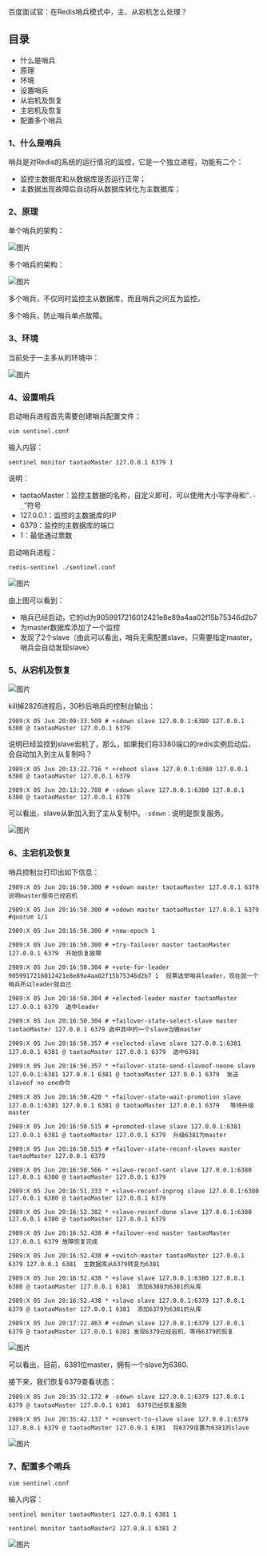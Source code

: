 百度面试官：在Redis哨兵模式中，主、从宕机怎么处理？



## 目录

- 什么是哨兵
- 原理
- 环境
- 设置哨兵
- 从宕机及恢复
- 主宕机及恢复
- 配置多个哨兵

### 1、什么是哨兵

哨兵是对Redis的系统的运行情况的监控，它是一个独立进程，功能有二个：

- 监控主数据库和从数据库是否运行正常；
- 主数据出现故障后自动将从数据库转化为主数据库；

### 2、原理

单个哨兵的架构：

![图片](https://mmbiz.qpic.cn/mmbiz_png/eQPyBffYbue05yD3TJNUhgfo32pCfE1My8qiaxkd0icib9iboeRvHiaQ9NXJcu9GrZMEIojJrToKK43xJ0I9mdZh14Q/640?wx_fmt=png&tp=webp&wxfrom=5&wx_lazy=1&wx_co=1)

多个哨兵的架构：

![图片](https://mmbiz.qpic.cn/mmbiz_png/eQPyBffYbue05yD3TJNUhgfo32pCfE1McS2ia98YEAO6SnxZGNySLvy816PP8QDfXrsjq5cpn9AmIib3IibiaZQmVQ/640?wx_fmt=png&tp=webp&wxfrom=5&wx_lazy=1&wx_co=1)

多个哨兵，不仅同时监控主从数据库，而且哨兵之间互为监控。

多个哨兵，防止哨兵单点故障。

### 3、环境

当前处于一主多从的环境中：

![图片](https://mmbiz.qpic.cn/mmbiz_png/eQPyBffYbue05yD3TJNUhgfo32pCfE1M0L08CJ4oQWFM72sWTmWPCfdyReyXjPztibFX5Ky2GcicibgY7ib9kuJuOw/640?wx_fmt=png&tp=webp&wxfrom=5&wx_lazy=1&wx_co=1)

### 4、设置哨兵

启动哨兵进程首先需要创建哨兵配置文件：

```
vim sentinel.conf
```

输入内容：

```
sentinel monitor taotaoMaster 127.0.0.1 6379 1
```

说明：

- taotaoMaster：监控主数据的名称，自定义即可，可以使用大小写字母和“`.-_`”符号
- 127.0.0.1：监控的主数据库的IP
- 6379：监控的主数据库的端口
- 1：最低通过票数

启动哨兵进程：

```
redis-sentinel ./sentinel.conf
```

![图片](https://mmbiz.qpic.cn/mmbiz_png/eQPyBffYbue05yD3TJNUhgfo32pCfE1MPeqZm5Vf4Hztyls8vWjpIIJ8gSSwKGLNyflUFrsMZYQqYn1HibiaPCQQ/640?wx_fmt=png&tp=webp&wxfrom=5&wx_lazy=1&wx_co=1)

由上图可以看到：

- 哨兵已经启动，它的id为9059917216012421e8e89a4aa02f15b75346d2b7
- 为master数据库添加了一个监控
- 发现了2个slave（由此可以看出，哨兵无需配置slave，只需要指定master，哨兵会自动发现slave）

### 5、从宕机及恢复

![图片](https://mmbiz.qpic.cn/mmbiz_png/eQPyBffYbue05yD3TJNUhgfo32pCfE1Myyb8chGaku95IqVM9SwoQh5nm17J5K9hU4SragjVibNszbtzXKq3bJA/640?wx_fmt=png&tp=webp&wxfrom=5&wx_lazy=1&wx_co=1)

kill掉2826进程后，30秒后哨兵的控制台输出：

```
2989:X 05 Jun 20:09:33.509 # +sdown slave 127.0.0.1:6380 127.0.0.1 6380 @ taotaoMaster 127.0.0.1 6379
```

说明已经监控到slave宕机了，那么，如果我们将3380端口的redis实例启动后，会自动加入到主从复制吗？

```
2989:X 05 Jun 20:13:22.716 * +reboot slave 127.0.0.1:6380 127.0.0.1 6380 @ taotaoMaster 127.0.0.1 6379

2989:X 05 Jun 20:13:22.788 # -sdown slave 127.0.0.1:6380 127.0.0.1 6380 @ taotaoMaster 127.0.0.1 6379
```

可以看出，slave从新加入到了主从复制中。`-sdown：`说明是恢复服务。

![图片](https://mmbiz.qpic.cn/mmbiz_png/eQPyBffYbue05yD3TJNUhgfo32pCfE1Mic52JcU824srRChibqbIfYWONGLF2oTFf200iaRvzIiax65HmnGC0h97kg/640?wx_fmt=png&tp=webp&wxfrom=5&wx_lazy=1&wx_co=1)

### 6、主宕机及恢复

哨兵控制台打印出如下信息：

```
2989:X 05 Jun 20:16:50.300 # +sdown master taotaoMaster 127.0.0.1 6379  说明master服务已经宕机

2989:X 05 Jun 20:16:50.300 # +odown master taotaoMaster 127.0.0.1 6379 #quorum 1/1 

2989:X 05 Jun 20:16:50.300 # +new-epoch 1

2989:X 05 Jun 20:16:50.300 # +try-failover master taotaoMaster 127.0.0.1 6379  开始恢复故障

2989:X 05 Jun 20:16:50.304 # +vote-for-leader 9059917216012421e8e89a4aa02f15b75346d2b7 1  投票选举哨兵leader，现在就一个哨兵所以leader就自己

2989:X 05 Jun 20:16:50.304 # +elected-leader master taotaoMaster 127.0.0.1 6379  选中leader

2989:X 05 Jun 20:16:50.304 # +failover-state-select-slave master taotaoMaster 127.0.0.1 6379 选中其中的一个slave当做master

2989:X 05 Jun 20:16:50.357 # +selected-slave slave 127.0.0.1:6381 127.0.0.1 6381 @ taotaoMaster 127.0.0.1 6379  选中6381

2989:X 05 Jun 20:16:50.357 * +failover-state-send-slaveof-noone slave 127.0.0.1:6381 127.0.0.1 6381 @ taotaoMaster 127.0.0.1 6379  发送slaveof no one命令

2989:X 05 Jun 20:16:50.420 * +failover-state-wait-promotion slave 127.0.0.1:6381 127.0.0.1 6381 @ taotaoMaster 127.0.0.1 6379   等待升级master

2989:X 05 Jun 20:16:50.515 # +promoted-slave slave 127.0.0.1:6381 127.0.0.1 6381 @ taotaoMaster 127.0.0.1 6379  升级6381为master

2989:X 05 Jun 20:16:50.515 # +failover-state-reconf-slaves master taotaoMaster 127.0.0.1 6379

2989:X 05 Jun 20:16:50.566 * +slave-reconf-sent slave 127.0.0.1:6380 127.0.0.1 6380 @ taotaoMaster 127.0.0.1 6379

2989:X 05 Jun 20:16:51.333 * +slave-reconf-inprog slave 127.0.0.1:6380 127.0.0.1 6380 @ taotaoMaster 127.0.0.1 6379

2989:X 05 Jun 20:16:52.382 * +slave-reconf-done slave 127.0.0.1:6380 127.0.0.1 6380 @ taotaoMaster 127.0.0.1 6379

2989:X 05 Jun 20:16:52.438 # +failover-end master taotaoMaster 127.0.0.1 6379 故障恢复完成

2989:X 05 Jun 20:16:52.438 # +switch-master taotaoMaster 127.0.0.1 6379 127.0.0.1 6381  主数据库从6379转变为6381

2989:X 05 Jun 20:16:52.438 * +slave slave 127.0.0.1:6380 127.0.0.1 6380 @ taotaoMaster 127.0.0.1 6381  添加6380为6381的从库

2989:X 05 Jun 20:16:52.438 * +slave slave 127.0.0.1:6379 127.0.0.1 6379 @ taotaoMaster 127.0.0.1 6381  添加6379为6381的从库

2989:X 05 Jun 20:17:22.463 # +sdown slave 127.0.0.1:6379 127.0.0.1 6379 @ taotaoMaster 127.0.0.1 6381 发现6379已经宕机，等待6379的恢复
```

![图片](https://mmbiz.qpic.cn/mmbiz_png/eQPyBffYbue05yD3TJNUhgfo32pCfE1M3ZI0CspkVFzGULFqdyZxTuZbiamELjNHLSlpwY7NuhBepibA8ZCYYTJA/640?wx_fmt=png&tp=webp&wxfrom=5&wx_lazy=1&wx_co=1)

可以看出，目前，6381位master，拥有一个slave为6380.

接下来，我们恢复6379查看状态：

```
2989:X 05 Jun 20:35:32.172 # -sdown slave 127.0.0.1:6379 127.0.0.1 6379 @ taotaoMaster 127.0.0.1 6381  6379已经恢复服务

2989:X 05 Jun 20:35:42.137 * +convert-to-slave slave 127.0.0.1:6379 127.0.0.1 6379 @ taotaoMaster 127.0.0.1 6381  将6379设置为6381的slave
```

![图片](https://mmbiz.qpic.cn/mmbiz_png/eQPyBffYbue05yD3TJNUhgfo32pCfE1M194qbwzKpM0sYI3CG9abseb8dwjeGQpoCF1TeibLKibdmas4jMtz1JfQ/640?wx_fmt=png&tp=webp&wxfrom=5&wx_lazy=1&wx_co=1)

### 7、配置多个哨兵

```
vim sentinel.conf
```

输入内容：

```
sentinel monitor taotaoMaster1 127.0.0.1 6381 1

sentinel monitor taotaoMaster2 127.0.0.1 6381 2
```

![图片](https://mmbiz.qpic.cn/mmbiz_png/eQPyBffYbue05yD3TJNUhgfo32pCfE1M2wLpXVY5D9sRhZW8sL6fwc9T3ZvPMyyUdo0Zjkk2hNns6CZS4wDI5A/640?wx_fmt=png&tp=webp&wxfrom=5&wx_lazy=1&wx_co=1)

 

